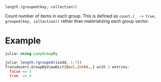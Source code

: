     length.(grouped(key, collection))

Count number of items in each group.  This is defined as `count.(_ ->
true, grouped(key, collection))` rather than materializing each group
vector.

# Example

```julia
julia> using LazyGroupBy

julia> length.(grouped(isodd, 1:7))
Transducers.GroupByViewDict{Bool,Int64,…} with 2 entries:
  false => 3
  true  => 4
```

